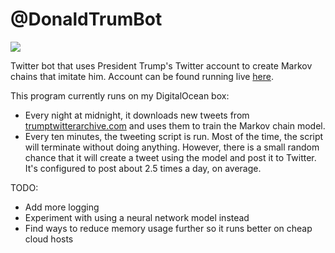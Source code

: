 # @DonaldTrumBot

[![](https://github.com/andrewts129/donald-trump-bot/workflows/Build%20%26%20Deploy/badge.svg)](https://github.com/andrewts129/donald-trump-bot/actions?query=workflow%3A%22Build+%26+Deploy%22)

Twitter bot that uses President Trump's Twitter account to create Markov chains that imitate him. Account can be found
running live [here](https://twitter.com/DonaldTrumBot).

This program currently runs on my DigitalOcean box:  
* Every night at midnight, it downloads new tweets from [trumptwitterarchive.com](http://www.trumptwitterarchive.com/)
and uses them to train the Markov chain model.  
* Every ten minutes, the tweeting script is run. Most of the time, the script will terminate without doing anything.
However, there is a small random chance that it will create a tweet using the model and post it to Twitter. It's
configured to post about 2.5 times a day, on average.

TODO:
* Add more logging
* Experiment with using a neural network model instead
* Find ways to reduce memory usage further so it runs better on cheap cloud hosts